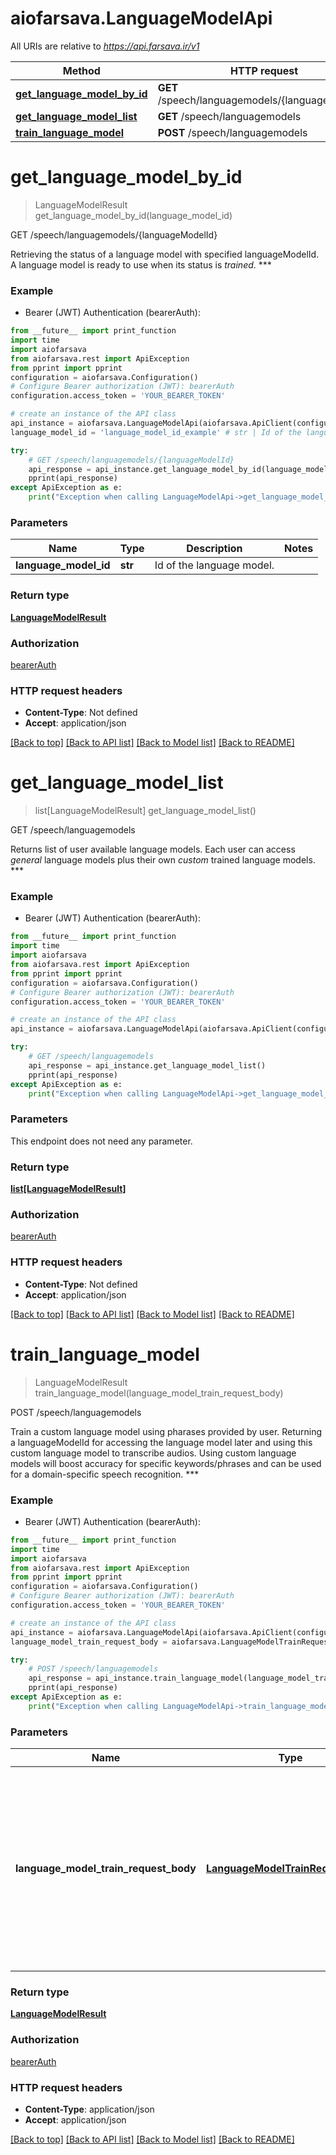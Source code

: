 # aiofarsava.LanguageModelApi

All URIs are relative to *https://api.farsava.ir/v1*

Method | HTTP request | Description
------------- | ------------- | -------------
[**get_language_model_by_id**](LanguageModelApi.md#get_language_model_by_id) | **GET** /speech/languagemodels/{languageModelId} | GET /speech/languagemodels/{languageModelId}
[**get_language_model_list**](LanguageModelApi.md#get_language_model_list) | **GET** /speech/languagemodels | GET /speech/languagemodels
[**train_language_model**](LanguageModelApi.md#train_language_model) | **POST** /speech/languagemodels | POST /speech/languagemodels


# **get_language_model_by_id**
> LanguageModelResult get_language_model_by_id(language_model_id)

GET /speech/languagemodels/{languageModelId}

Retrieving the status of a language model with specified languageModelId. A language model is ready to use when its status is *trained*. *** 

### Example

* Bearer (JWT) Authentication (bearerAuth):
```python
from __future__ import print_function
import time
import aiofarsava
from aiofarsava.rest import ApiException
from pprint import pprint
configuration = aiofarsava.Configuration()
# Configure Bearer authorization (JWT): bearerAuth
configuration.access_token = 'YOUR_BEARER_TOKEN'

# create an instance of the API class
api_instance = aiofarsava.LanguageModelApi(aiofarsava.ApiClient(configuration))
language_model_id = 'language_model_id_example' # str | Id of the language model.

try:
    # GET /speech/languagemodels/{languageModelId}
    api_response = api_instance.get_language_model_by_id(language_model_id)
    pprint(api_response)
except ApiException as e:
    print("Exception when calling LanguageModelApi->get_language_model_by_id: %s\n" % e)
```

### Parameters

Name | Type | Description  | Notes
------------- | ------------- | ------------- | -------------
 **language_model_id** | **str**| Id of the language model. | 

### Return type

[**LanguageModelResult**](LanguageModelResult.md)

### Authorization

[bearerAuth](../README.md#bearerAuth)

### HTTP request headers

 - **Content-Type**: Not defined
 - **Accept**: application/json

[[Back to top]](#) [[Back to API list]](../README.md#documentation-for-api-endpoints) [[Back to Model list]](../README.md#documentation-for-models) [[Back to README]](../README.md)

# **get_language_model_list**
> list[LanguageModelResult] get_language_model_list()

GET /speech/languagemodels

Returns list of user available language models. Each user can access *general* language models plus their own *custom* trained language models. *** 

### Example

* Bearer (JWT) Authentication (bearerAuth):
```python
from __future__ import print_function
import time
import aiofarsava
from aiofarsava.rest import ApiException
from pprint import pprint
configuration = aiofarsava.Configuration()
# Configure Bearer authorization (JWT): bearerAuth
configuration.access_token = 'YOUR_BEARER_TOKEN'

# create an instance of the API class
api_instance = aiofarsava.LanguageModelApi(aiofarsava.ApiClient(configuration))

try:
    # GET /speech/languagemodels
    api_response = api_instance.get_language_model_list()
    pprint(api_response)
except ApiException as e:
    print("Exception when calling LanguageModelApi->get_language_model_list: %s\n" % e)
```

### Parameters
This endpoint does not need any parameter.

### Return type

[**list[LanguageModelResult]**](LanguageModelResult.md)

### Authorization

[bearerAuth](../README.md#bearerAuth)

### HTTP request headers

 - **Content-Type**: Not defined
 - **Accept**: application/json

[[Back to top]](#) [[Back to API list]](../README.md#documentation-for-api-endpoints) [[Back to Model list]](../README.md#documentation-for-models) [[Back to README]](../README.md)

# **train_language_model**
> LanguageModelResult train_language_model(language_model_train_request_body)

POST /speech/languagemodels

Train a custom language model using pharases provided by user. Returning a languageModelId for accessing the language model later and using this custom language model to transcribe audios. Using custom language models will boost accuracy for specific keywords/phrases and can be used for a domain-specific speech recognition. *** 

### Example

* Bearer (JWT) Authentication (bearerAuth):
```python
from __future__ import print_function
import time
import aiofarsava
from aiofarsava.rest import ApiException
from pprint import pprint
configuration = aiofarsava.Configuration()
# Configure Bearer authorization (JWT): bearerAuth
configuration.access_token = 'YOUR_BEARER_TOKEN'

# create an instance of the API class
api_instance = aiofarsava.LanguageModelApi(aiofarsava.ApiClient(configuration))
language_model_train_request_body = aiofarsava.LanguageModelTrainRequestBody() # LanguageModelTrainRequestBody | A json object including a name and a corpora. Corpora is a array of text data to train a custom model. This text data can be keywords/phrases. All values in the array must be a string. Name is an arbitary string you set for the custom language model name.

try:
    # POST /speech/languagemodels
    api_response = api_instance.train_language_model(language_model_train_request_body)
    pprint(api_response)
except ApiException as e:
    print("Exception when calling LanguageModelApi->train_language_model: %s\n" % e)
```

### Parameters

Name | Type | Description  | Notes
------------- | ------------- | ------------- | -------------
 **language_model_train_request_body** | [**LanguageModelTrainRequestBody**](LanguageModelTrainRequestBody.md)| A json object including a name and a corpora. Corpora is a array of text data to train a custom model. This text data can be keywords/phrases. All values in the array must be a string. Name is an arbitary string you set for the custom language model name. | 

### Return type

[**LanguageModelResult**](LanguageModelResult.md)

### Authorization

[bearerAuth](../README.md#bearerAuth)

### HTTP request headers

 - **Content-Type**: application/json
 - **Accept**: application/json

[[Back to top]](#) [[Back to API list]](../README.md#documentation-for-api-endpoints) [[Back to Model list]](../README.md#documentation-for-models) [[Back to README]](../README.md)

